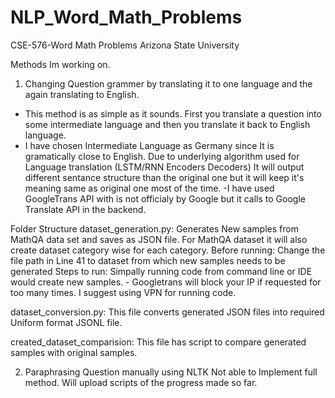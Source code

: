 # NLP_Word_Math_Problems
CSE-576-Word Math Problems
Arizona State University

Methods Im working on.
1. Changing Question grammer by translating it to one language and the again translating to English.
  - This method is as simple as it sounds. First you translate a question into some intermediate language and then you translate it back to English language. 
  - I have chosen Intermediate Language as Germany since It is gramatically close to English. Due to underlying algorithm used for Language translation (LSTM/RNN Encoders Decoders) It will output different sentance structure than the original one but it will keep it's meaning same as original one most of the time.
  -I have used GoogleTrans API with is not officialy by Google but it calls to Google Translate API in the backend. 

Folder Structure
dataset_generation.py: Generates New samples from MathQA data set and saves as JSON file. For MathQA dataset it will also create dataset category wise for each category. 
  Before running: Change the file path in Line 41 to dataset from which new samples needs to be generated
  Steps to run: Simpally running code from command line or IDE would create new samples. 
    - Googletrans will block your IP if requested for too many times. I suggest using VPN for running code. 
    
dataset_conversion.py: This file converts generated JSON files into required Uniform format JSONL file. 

created_dataset_comparision: This file has script to compare generated samples with original samples. 
   

2. Paraphrasing Question manually using NLTK
Not able to Implement full method. Will upload scripts of the progress made so far.
